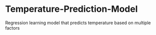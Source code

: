 # Temperature-Prediction-Model
Regression learning model that predicts temperature based on multiple factors
